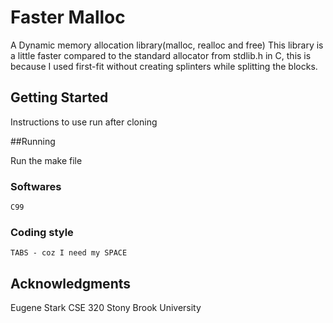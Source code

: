 # Faster Malloc

A Dynamic memory allocation library(malloc, realloc and free)
This library is a little faster compared to the standard allocator from stdlib.h in C, this is because I used first-fit without creating splinters while splitting the blocks.

## Getting Started

Instructions to use run after cloning

##Running

Run the make file

### Softwares

```
C99
```

### Coding style

```
TABS - coz I need my SPACE
```

## Acknowledgments

Eugene Stark 
CSE 320
Stony Brook University